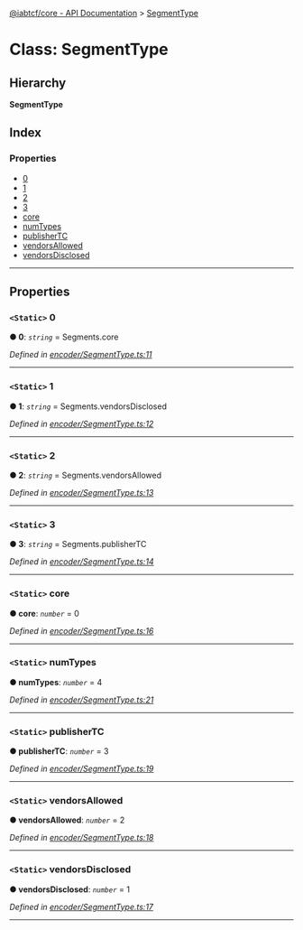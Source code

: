 [@iabtcf/core - API Documentation](../README.md) > [SegmentType](../classes/segmenttype.md)

# Class: SegmentType

## Hierarchy

**SegmentType**

## Index

### Properties

* [0](segmenttype.md#0)
* [1](segmenttype.md#1)
* [2](segmenttype.md#2)
* [3](segmenttype.md#3)
* [core](segmenttype.md#core)
* [numTypes](segmenttype.md#numtypes)
* [publisherTC](segmenttype.md#publishertc)
* [vendorsAllowed](segmenttype.md#vendorsallowed)
* [vendorsDisclosed](segmenttype.md#vendorsdisclosed)

---

## Properties

<a id="0"></a>

### `<Static>` 0

**● 0**: *`string`* =  Segments.core

*Defined in [encoder/SegmentType.ts:11](https://github.com/chrispaterson/iabtcf/blob/f683445/modules/core/src/encoder/SegmentType.ts#L11)*

___
<a id="1"></a>

### `<Static>` 1

**● 1**: *`string`* =  Segments.vendorsDisclosed

*Defined in [encoder/SegmentType.ts:12](https://github.com/chrispaterson/iabtcf/blob/f683445/modules/core/src/encoder/SegmentType.ts#L12)*

___
<a id="2"></a>

### `<Static>` 2

**● 2**: *`string`* =  Segments.vendorsAllowed

*Defined in [encoder/SegmentType.ts:13](https://github.com/chrispaterson/iabtcf/blob/f683445/modules/core/src/encoder/SegmentType.ts#L13)*

___
<a id="3"></a>

### `<Static>` 3

**● 3**: *`string`* =  Segments.publisherTC

*Defined in [encoder/SegmentType.ts:14](https://github.com/chrispaterson/iabtcf/blob/f683445/modules/core/src/encoder/SegmentType.ts#L14)*

___
<a id="core"></a>

### `<Static>` core

**● core**: *`number`* = 0

*Defined in [encoder/SegmentType.ts:16](https://github.com/chrispaterson/iabtcf/blob/f683445/modules/core/src/encoder/SegmentType.ts#L16)*

___
<a id="numtypes"></a>

### `<Static>` numTypes

**● numTypes**: *`number`* = 4

*Defined in [encoder/SegmentType.ts:21](https://github.com/chrispaterson/iabtcf/blob/f683445/modules/core/src/encoder/SegmentType.ts#L21)*

___
<a id="publishertc"></a>

### `<Static>` publisherTC

**● publisherTC**: *`number`* = 3

*Defined in [encoder/SegmentType.ts:19](https://github.com/chrispaterson/iabtcf/blob/f683445/modules/core/src/encoder/SegmentType.ts#L19)*

___
<a id="vendorsallowed"></a>

### `<Static>` vendorsAllowed

**● vendorsAllowed**: *`number`* = 2

*Defined in [encoder/SegmentType.ts:18](https://github.com/chrispaterson/iabtcf/blob/f683445/modules/core/src/encoder/SegmentType.ts#L18)*

___
<a id="vendorsdisclosed"></a>

### `<Static>` vendorsDisclosed

**● vendorsDisclosed**: *`number`* = 1

*Defined in [encoder/SegmentType.ts:17](https://github.com/chrispaterson/iabtcf/blob/f683445/modules/core/src/encoder/SegmentType.ts#L17)*

___

